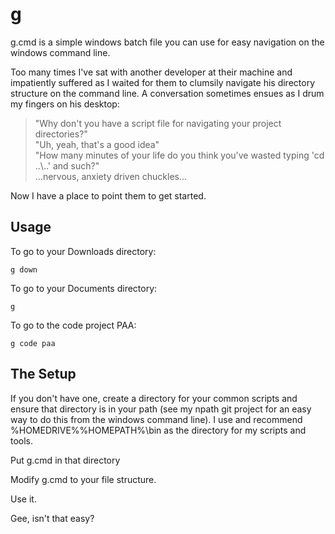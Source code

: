 g
=

g.cmd is a simple windows batch file you can use for easy navigation on the windows command line. 

Too many times I've sat with another developer at their machine and impatiently suffered as I waited for them to clumsily navigate his directory structure on the command line. A conversation sometimes ensues as I drum my fingers on his desktop:

>"Why don't you have a script file for navigating your project directories?"<br/>
>"Uh, yeah, that's a good idea"<br/>
>"How many minutes of your life do you think you've wasted typing 'cd ..\\..' and such?"<br/>
>...nervous, anxiety driven chuckles... 

Now I have a place to point them to get started.

Usage
---------
To go to your Downloads directory:

    g down

To go to your Documents directory:

    g

To go to the code project PAA:

    g code paa

The Setup
---------
If you don't have one, create a directory for your common scripts and ensure that directory is in your path (see my npath git project for an easy way to do this from the windows command line). I use and recommend %HOMEDRIVE%%HOMEPATH%\bin as the directory for my scripts and tools.

Put g.cmd in that directory

Modify g.cmd to your file structure.

Use it.

Gee, isn't that easy?

